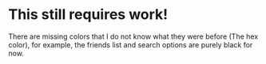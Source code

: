 # This still requires work!
There are missing colors that I do not know what they were before (The hex color), for example, the friends list and search options are purely black for now.
